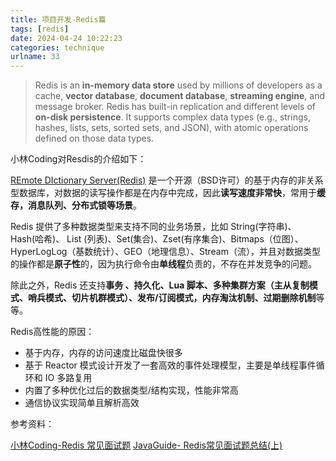 ```yaml
---
title: 项目开发-Redis篇
tags: [redis]
date: 2024-04-24 10:22:23
categories: technique
urlname: 33
---
```


> Redis is an **in-memory data store** used by millions of developers as a cache, **vector database**, **document database**, **streaming engine**, and message broker. Redis has built-in replication and different levels of **on-disk persistence**. It supports complex data types (e.g., strings, hashes, lists, sets, sorted sets, and JSON), with atomic operations defined on those data types.

小林Coding对Resdis的介绍如下：

[REmote DIctionary Server(Redis)][1] 是一个开源（BSD许可）的基于内存的非关系型数据库，对数据的读写操作都是在内存中完成，因此**读写速度非常快**，常用于**缓存，消息队列、分布式锁等场景**。

Redis 提供了多种数据类型来支持不同的业务场景，比如 String(字符串)、Hash(哈希)、 List (列表)、Set(集合)、Zset(有序集合)、Bitmaps（位图）、HyperLogLog（基数统计）、GEO（地理信息）、Stream（流），并且对数据类型的操作都是**原子性**的，因为执行命令由**单线程**负责的，不存在并发竞争的问题。

除此之外，Redis 还支持**事务 、持久化、Lua 脚本、多种集群方案（主从复制模式、哨兵模式、切片机群模式）、发布/订阅模式，内存淘汰机制、过期删除机制**等等。


Redis高性能的原因：

- 基于内存，内存的访问速度比磁盘快很多
- 基于 Reactor 模式设计开发了一套高效的事件处理模型，主要是单线程事件循环和 IO 多路复用
- 内置了多种优化过后的数据类型/结构实现，性能非常高
- 通信协议实现简单且解析高效







参考资料：

[小林Coding-Redis 常见面试题][2]
[JavaGuide- Redis常见面试题总结(上)][4]


[1]: https://redis.io/
[2]: https://www.xiaolincoding.com/redis/base/redis_interview.html#%E4%BB%80%E4%B9%88%E6%98%AF-redis
[3]: https://try.redis.io/
[4]: https://javaguide.cn/database/redis/redis-questions-01.html

